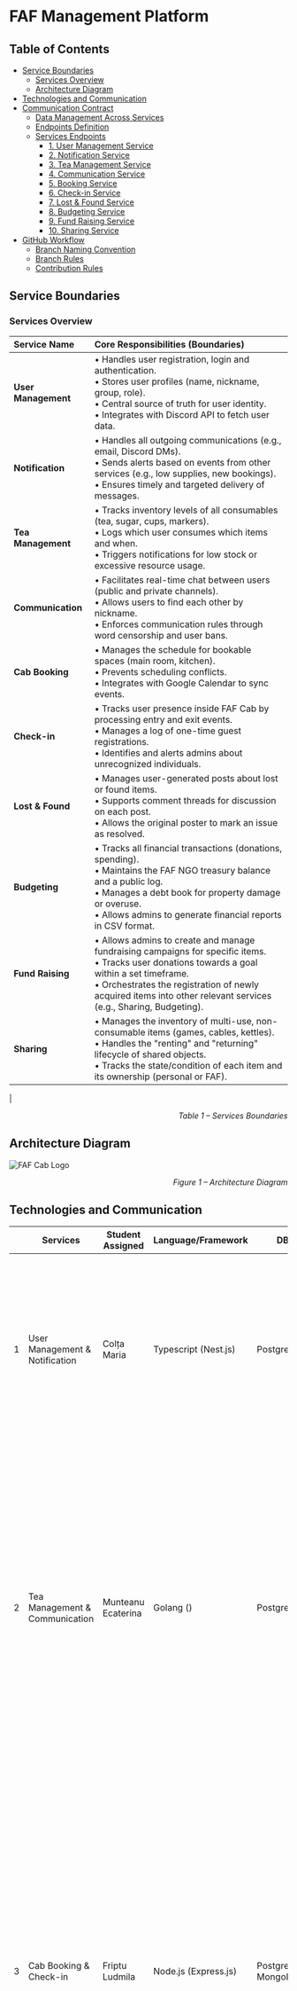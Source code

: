 # FAF Management Platform

## Table of Contents
- [Service Boundaries](#service-boundaries)
    - [Services Overview](#services-overview)
    - [Architecture Diagram](#architecture-diagram)
- [Technologies and Communication](#technologies-and-communication)
- [Communication Contract](#communication-contract)
  -  [Data Management Across Services](#data-management-across-services)
  -  [Endpoints Definition](#endpoints-definition)
  - [Services Endpoints](#services-eps)
    - [1. User Management Service](#1-user-management-service)
    - [2. Notification Service](#2-notification-service)
    - [3. Tea Management Service](#3-tea-management-service)
    - [4. Communication Service](#3-communication-service)
    - [5. Booking Service](#5-booking-service)
    - [6. Check-in Service](#6-check-in-service)
    - [7. Lost & Found Service](#7-lost--found-service-lfs)
    - [8. Budgeting Service](#8-budgeting-service-bs)
    - [9. Fund Raising Service](#9-fund-raising-service-frs)
    - [10. Sharing Service](#10-sharing-service-shs)
- [GitHub Workflow](#github-workflow)
  - [Branch Naming Convention](#branch-naming-convention)
  - [Branch Rules](#branch-rules)
  - [Contribution Rules](#contribution-rules)

## Service Boundaries

### Services Overview
| Service Name | Core Responsibilities (Boundaries) |
| :--- | :--- |
| **User Management** | • Handles user registration, login and authentication.<br>• Stores user profiles (name, nickname, group, role).<br>• Central source of truth for user identity. <br>• Integrates with Discord API to fetch user data. |
| **Notification** | • Handles all outgoing communications (e.g., email, Discord DMs).<br>• Sends alerts based on events from other services (e.g., low supplies, new bookings).<br>• Ensures timely and targeted delivery of messages. |
| **Tea Management** | • Tracks inventory levels of all consumables (tea, sugar, cups, markers).<br>• Logs which user consumes which items and when.<br>• Triggers notifications for low stock or excessive resource usage. |
| **Communication** | • Facilitates real-time chat between users (public and private channels).<br>• Allows users to find each other by nickname.<br>• Enforces communication rules through word censorship and user bans. |
| **Cab Booking** | • Manages the schedule for bookable spaces (main room, kitchen).<br>• Prevents scheduling conflicts.<br>• Integrates with Google Calendar to sync events. |
| **Check-in** | • Tracks user presence inside FAF Cab by processing entry and exit events.<br>• Manages a log of one-time guest registrations.<br>• Identifies and alerts admins about unrecognized individuals. |
| **Lost & Found** | • Manages user-generated posts about lost or found items.<br>• Supports comment threads for discussion on each post.<br>• Allows the original poster to mark an issue as resolved. |
| **Budgeting** | • Tracks all financial transactions (donations, spending).<br>• Maintains the FAF NGO treasury balance and a public log.<br>• Manages a debt book for property damage or overuse.<br>• Allows admins to generate financial reports in CSV format. |
| **Fund Raising** | • Allows admins to create and manage fundraising campaigns for specific items.<br>• Tracks user donations towards a goal within a set timeframe.<br>• Orchestrates the registration of newly acquired items into other relevant services (e.g., Sharing, Budgeting). |
| **Sharing** | • Manages the inventory of multi-use, non-consumable items (games, cables, kettles).<br>• Handles the "renting" and "returning" lifecycle of shared objects.<br>• Tracks the state/condition of each item and its ownership (personal or FAF). |
| 
<p align="right"><i>Table 1 – Services Boundaries</i></p>

## Architecture Diagram

![FAF Cab Logo](./assets/fafcab.png)
<p align="right"><i>Figure 1 – Architecture Diagram</i></p>

## Technologies and Communication

|   | Services                       | Student Assigned    | Language/Framework   | DB                             | Motivation | Trade-offs         |
|---|--------------------------------|---------------------|----------------------|--------------------------------|------------|--------------------|
| 1 | User Management & Notification | Colța Maria         | Typescript (Nest.js) | PostgreSQL | Nest.js offers good structure for organizing code, catches errors early, works well with Discord API. PosgresSQL is a reliable data storage, good for handling user relationships and permissions. | Nest.js takes more time to learn than simpler frameworks, but makes code easier to maintain. PostgresSQL has a higher resource usage vs NoSQL, but is necessary for consistent relationships. |
| 2 | Tea Management & Communication | Munteanu Ecaterina  | Golang ()            |  Postgresql  |           Go provides simplicity, speed, and strong concurrency support, which fits well for logging many small consumption events. PostgreSQL offers strong relational handling and reporting features, making it ideal for tracking consumables and user usage history. REST with JSON ensures smooth interoperability with other FAFCab services. | Go requires more manual coding for things like validation and ORM compared to heavier frameworks, but in return you get lightweight, performant services with low resource usage and easy deployment.
| 3 | Cab Booking & Check-in         | Friptu Ludmila      | Node.js (Express.js) | PostgreSQL, MongoDB            | Node.js handles I/O-heavy tasks and real-time camera check-ins with its event-driven, non-blocking model. PostgreSQL provides ACID reliability to prevent double-bookings, while MongoDB’s flexible schema and fast writes suit large volumes of time-series logs (check-ins/check-outs). | The single-threaded nature of Node.js makes CPU-heavy tasks (e.g., video or ML processing) inefficient unless you offload them to worker processes or native modules. PostgreSQL comes with a more rigid schema model and greater complexity when scaling horizontally or handling very high write volumes. MongoDB lacks the same relational constraints and strict consistency. |
| 4 | Lost & Found & Budgeting       | Schipschi Daniel    | C# (ASP.NET Core)    | PostgreSQL                     | C# provides excellent decimal handling for financial calculations and strong type safety for money operations. ASP.NET Core offers robust validation and security features essential for financial data. PostgreSQL ensures ACID compliance for transaction integrity and supports full-text search for Lost & Found posts. | Heavier resource usage compared to lighter frameworks. More complex setup and deployment process. Less flexibility for rapid prototyping compared to dynamic languages. |
| 5 | Fund Raising & Sharing         | Novac Felicia       | C# (ASP.NET Core)    | PostgreSQL                     | ASP.NET Core with PostgreSQL offers reliability, security, and strong transactional guarantees, well suited for handling financial and resource-sharing workflows.           | Adds overhead in schema management and is heavier compared to lighter frameworks, which can slow iteration and increase resource usage.      |
<p align="right"><i>Table 2 – Services & Technologies</i></p>

We've chosen **REST over HTTP** as the communication pattern for all the services, because it's quite simple, widely supported, especially across the three chosen stacks. It matches the needs of our business case, such that services must expose predictable, resource-oriented APIs. In this case, we'll also benefit from its _stateless_ nature, where each call will already contain all the necessary context, simplifying future scaling as mentioned. In addition, REST integrates well with _Swagger_, making it easier to document and test, which in our case is very important you know :)
But of course there are trade-offs. REST is not optimal for real-time features, as in our case is the Communication Service, since it lacks streaming or push support. It also increases coupling because services must call each other directly to complete workflows. Even so, given that most of our operations are transactional, we're ok )

## Communication Contract

### Data Management Across Services

We've decided that each microservice will be responsible for its own data and will maintain a separate database schema. No service has direct access to another service's database, instead, data is shared strictly through REST APIs exposed by each service. In this case, each domain entity will be owned exclusively by its responsible service, and when another service will need that data - it will issue a REST request to the owning service.

### Endpoints Definition
All the services in the FAF Cab Management Platform expose RESTful HTTP APIs. They follow consistent "conventions" to keep it easy to integrate with each other.

**Some general conventions:**

* Each service is mounted under `/api/{service}`, where `{service}` is a shortened identifier (e.g., `/api/frs` = Fund Raising Service).

* Requests use `Authorization: Bearer <JWT> issued by the User Management Service. Role checks are enforced per EP.

* All requests and responses use `application/json` content type.

* All datetime fields use `ISO 8601` format in **UTC**.

* Common established error JSON shape: 
````json 
{ 
  "error": "VALIDATION_ERROR", 
  "message": "field X is required"
}
````

## Services EPs

### 1. User Management Service
#### Base URL: /api/ums
#### Entities:
- **User** - registered or potential user in the FAF Cab Management Platform.
- **OTP** - handles OTP verification for user registration process.
#### Query parameters:
- **role** (optional) - Filter by role ("student", "teacher", "admin")
- **group** (optional) - Filter by group
- **page** (optional) - Page number for pagination
- **limit** (optional) - Number of users per page

#### EP List:
| Method | Path                   | Auth   | Purpose                                    |
| ------ | ---------------------- | ------ | ------------------------------------------ |
| GET    | /users                 | admin  | Get the list of all users (members from FAF Community Server) |
| GET    | /users/:id             | user   | Get a specific user                        |
| POST   | /users/login           | public | Login a user to the system                 |
| POST   | /send_otp              | public | Send OTP to the user for registering       |
| POST   | /users/register        | public | Register a user to the system              |
| POST   | /users/logout          | user   | Logout user from the system                |

<p align="right"><i>Table 3 – User Management Service Endpoints</i></p>

#### GET /users
- *Response 200:*
```json
{
  "users": [
    {
      "id": "string",
      "username": "string",
      "nickname": "string",
      "email": "string",
      "group": "string",
      "role": ["string"], // "student", "teacher", "admin"
      "discordId": "string",
      "isRegistered": "boolean",
      "createdAt": "datetime",
      "lastLoginAt": "datetime"
    }
  ],
  "pagination": {
    "page": "number",
    "limit": "number",
    "total": "number",
    "totalPages": "number"
  }
}
```
- *Errors:* 400 Bad Request, 401 Unauthorized, 403 Forbidden 

#### GET /users/:id
- *Response 200:*
```json
  {
    "id": "string",
    "username": "string",
    "nickname": "string",
    "email": "string",
    "group": "string",
    "role": ["string"], // "student", "teacher", "admin"
    "discordId": "string",
    "isActive": "boolean",
    "createdAt": "datetime",
    "lastLoginAt": "datetime"
  }
```
- *Errors:* 400 Bad Request, 401 Unauthorized, 403 Forbidden 

#### POST /users/login
- *Request:*
```json
  {
    "username": "string",
    "password": "string",
  }
```

- *Response 200:*
```json
  {
    "token": "string", // JWT
  }
```
- *Errors:* 400 Bad Request, 401 Unauthorized, 403 Forbidden 

#### POST /send_otp
- *Request:*
```json
  {
    "username": "string"
  }
```

- *Response 200:*
```json
  {
    "success": true,
    "message": "OTP sent successfully",
    "otpExpiresAt": "datetime"
  }
```
- *Errors:* 400 Bad Request, 401 Unauthorized, 403 Forbidden 

#### POST /users/register
- *Request:*
```json
  {
    "username": "string",
    "otp": "string",
    "password": "string",
  }
```

- *Response 201:*
```json
  {
    "token": "string", // JWT
    "user": {
      "id": "string",
      "username": "string",
      "group": "string",
      "role": "string",
      "createdAt": "datetime"
    },
  }
```
- *Errors:* 400 Bad Request, 401 Unauthorized, 403 Forbidden 

#### POST /users/logout
- *Response 200:*
```json
  {
    "success": true,
    "message": "Logged out successfully"
  }
```
- *Errors:* 400 Bad Request, 401 Unauthorized, 403 Forbidden 

### 2. Notification Service
#### Base URL: /api/ntf

#### EP List:
| Method | Path                   | Auth   | Purpose                                    |
| ------ | ---------------------- | ------ | ------------------------------------------ |
| POST   | /send_notification     | admin  | Send notification to the right persion     |

<p align="right"><i>Table 4 – Notification Service Endpoints</i></p>

#### POST /send_notification
- *Response 200:*
```json
  {
    "messageType": "string", // "dm" or "channel"
    "username": "string",
    "channelId": "string",
    "message": "string"
  }
```
- *Errors:* 400 Bad Request, 401 Unauthorized, 403 Forbidden 


### 3. Tea Management Service
#### Base URL: /api/tms
#### Entities:
- **Consumable** - represents an item like tea, sugar, cups, paper, etc.
- **ConsumptionLog** - record of when a user consumes a consumable.
- **ThresholdAlert** - triggered when consumables run low or a user exceeds fair use.

#### EP List:
| Method | Path                   | Auth   | Purpose                                    |
| ------ | ---------------------- | ------ | ------------------------------------------ |
| POST   | /consumables           | admin  | Add a new consumable item                  |
| GET    | /consumables           | public | List all consumables with stock levels     |
| GET    | /consumables/{id}      | public | Get details of a consumable                |
| PUT    | /consumables/{id}      | admin  | Update stock levels or details             |
| POST   | /consumptions          | user   | Log a consumption event                    |
| GET    | /consumptions          | admin  | View all consumption logs                  |
| GET    | /consumptions/{userId} | admin  | View consumption logs by user              |
| GET    | /alerts                | admin  | List triggered alerts (low stock, overuse) |

<p align="right"><i>Table 5 – Tea Management Service Endpoints</i></p>

#### POST /consumables
- *Request:*
```json
{
  "name": "Tea Bags",
  "unit": "bags",
  "stock": 200,
  "lowStockThreshold": 20
}
```
- *Response 201:*
```json
{
  "id": "uuid",
  "name": "Tea Bags",
  "unit": "bags",
  "stock": 200,
  "lowStockThreshold": 20,
  "createdAt": "ISO Date",
  "updatedAt": "ISO Date"
}
```
- *Errors:* 400 Bad Request, 401 Unauthorized, 403 Forbidden 

#### GET /consumables
- *Response 200:*
```json
{
  "consumables": [
    {
      "id": 0,
      "name": "Tea Bags",
      "unit": "bags",
      "stock": 150,
      "lowStockThreshold": 20,
      "updatedAt": "ISO Date"
    }
  ]
}
```
- *Errors:* 401 Unauthorized 

#### GET /consumables/{id}
*Response 200:*
```json
{
  "id": "3f9c07f2-8d3d-45a6-90b2-7c37e7c62a2f",
  "name": "Tea Bags",
  "unit": "bags",
  "stock": 150,
  "lowStockThreshold": 20,
  "createdAt": "2025-09-01T10:00:00Z",
  "updatedAt": "2025-09-11T14:00:00Z"
}
```
- *Errors:* 400 Bad Request, 404 Not Found

#### PUT /consumables/{id}
- *Request:*
```json
{
  "stock": 180
}
```
- *Response 200:*
```json
{
  "id": 0,
  "name": "Tea Bags",
  "unit": "bags",
  "stock": 180,
  "lowStockThreshold": 20,
  "updatedAt": "ISO Date"
}
```
- *Errors:* 400 Bad Request, 401 Unauthorized, 403 Forbidden, 404 Not Found

#### POST /consumptions
- *Request:*
```json
{
  "userId": 42,
  "consumableId": 0,
  "amount": 3
}

```
- *Response 201:*
```json
{
  "id": 0,
  "userId": 42,
  "consumableId": 0,
  "amount": 3,
  "createdAt": "ISO Date"
}
```
- *Errors:* 400 Bad Request, 401 Unauthorized, 403 Forbidden, 404 Not Found

#### GET /consumptions
- *Response 200:*
```json
{
  "logs": [
    {
      "id": "6b77216c-39e8-4ef9-b2f1-4a7c24d3428e",
      "userId": "5f8b6c3e-0e29-4d7b-a6f1-68eae87c73f3",
      "consumableId": "3f9c07f2-8d3d-45a6-90b2-7c37e7c62a2f",
      "amount": 2,
      "createdAt": "2025-09-11T12:00:00Z"
    },
    {
      "id": "ab12d3e4-f6c7-48b9-8d1a-2c3d4e5f6789",
      "userId": "2c9a6bff-1a3e-4c9b-9d5c-123456789abc",
      "consumableId": "3f9c07f2-8d3d-45a6-90b2-7c37e7c62a2f",
      "amount": 1,
      "createdAt": "2025-09-11T11:45:00Z"
    }
  ]
}
```
- *Errors:* 400 Bad Request, 401 Unauthorized, 403 Forbidden

#### GET /consumptions/{userId}
- *Response 200:*
```json
{
  "logs": [
    {
      "id": 0,
      "userId": 42,
      "consumableId": 0,
      "amount": 3,
      "createdAt": "ISO Date"
    }
  ]
}
```
- *Errors:* 400 Bad Request, 401 Unauthorized, 403 Forbidden, 404 Not Found

#### GET /alerts
- *Response 200:*
```json
{
  "alerts": [
    {
      "id": 0,
      "type": "LOW_STOCK",
      "consumableId": 0,
      "currentStock": 10,
      "threshold": 20,
      "createdAt": "ISO Date"
    },
    {
      "id": 1,
      "type": "OVERUSE",
      "userId": 42,
      "consumableId": 0,
      "amountUsed": 50,
      "limit": 20,
      "createdAt": "ISO Date"
    }
  ]
}
```
- *Errors:* 401 Unauthorized, 403 Forbidden
### 4. Communication Service
#### Base URL: /api/tms
#### Entities:
- **Chat** - represents a public or private conversation between users.
- **Message** - a message sent by a user in a chat.
- **Ban** - a moderation action applied to a user (global or per-chat).
- **BannedWord** - represents a word blocked by censorship rules.

#### EP List:
| Method | Path                 | Auth  | Purpose                                         |
| ------ | -------------------- | ----- | ----------------------------------------------- |
| POST   | /chats               | user  | Create a chat (public or private, with members) |
| GET    | /chats/{id}          | user  | Get chat details (members, type)                |
| GET    | /chats               | user  | List chats user participates in                 |
| POST   | /chats/{id}/messages | user  | Send a message to a chat                        |
| GET    | /chats/{id}/messages | user  | Get messages in a chat                          |
| POST   | /bans                | admin | Ban a user (timed or permanent)                 |
| GET    | /bans                | admin | List active bans                                |
| POST   | /censorship/words    | admin | Add a banned word                               |
| GET    | /censorship/words    | admin | List banned words                               |

#### POST /chats
- *Request:*
```json
{
  "name": "Study Group",
  "type": "PUBLIC",             // or "PRIVATE"
  "memberIds": ["uuid1", "uuid2"]
}
```
- *Response 201:*
```json
{
  "id": "uuid-chat",
  "name": "Study Group",
  "type": "PUBLIC",
  "members": ["uuid1", "uuid2"],
  "createdBy": "uuid-creator",
  "createdAt": "ISO Date"
}
```
- *Errors:* 400 Bad Request, 401 Unauthorized, 404 Not Found, 409 Conflict
#### GET /chats/{id}
- *Response 200:*
```json
{
  "id": "uuid-chat",
  "name": "Study Group",
  "type": "PUBLIC",
  "members": ["uuid1", "uuid2"],
  "createdBy": "uuid-creator",
  "createdAt": "ISO Date"
}
```
- *Errors:* 401 Unauthorized, 403 Forbidden, 404 Not Found
#### GET /chats
- *Response 200:*
```json
{
  "chats": [
    {
      "id": "uuid-chat1",
      "name": "Study Group",
      "type": "PUBLIC",
      "lastMessageAt": "ISO Date"
    },
    {
      "id": "uuid-chat2",
      "name": "Private DM",
      "type": "PRIVATE",
      "lastMessageAt": "ISO Date"
    }
  ]
}
```
- *Errors:* 401 Unauthorized
#### POST /chats/{id}/messages
- *Request:*
```json
{
  "senderId": "uuid1",
  "content": "This message will be filtered!"
}
```
- *Response 201:*
```json
{
  "id": "uuid-message",
  "chatId": "uuid-chat",
  "senderId": "uuid1",
  "content": "This message will be filtered!",
  "censored": false,
  "createdAt": "ISO Date"
}
```
- *Errors:* 400 Bad Request, 401 Unauthorized, 403 Forbidden, 404 Not Found
#### GET /chats/{id}/messages
- *Response 200:*
```json
{
  "messages": [
    {
      "id": "uuid-message1",
      "senderId": "uuid1",
      "content": "Hello!",
      "censored": false,
      "createdAt": "ISO Date"
    },
    {
      "id": "uuid-message2",
      "senderId": "uuid2",
      "content": "***",
      "censored": true,
      "createdAt": "ISO Date"
    }
  ]
}
```
- *Errors:* 401 Unauthorized, 403 Forbidden, 404 Not Found
#### POST /bans
- *Request:*
```json
{
  "userId": "uuid-user",
  "chatId": "uuid-chat",       // optional, null = global ban
  "type": "TEMPORARY",         // or "PERMANENT"
  "duration": "PT24H"          // ISO 8601 duration for temporary bans
}
```
- *Response 201:*
```json
{
  "id": "uuid-ban",
  "userId": "uuid-user",
  "chatId": "uuid-chat",
  "type": "TEMPORARY",
  "duration": "PT24H",
  "createdAt": "ISO Date"
}
```
- *Errors:* 400 Bad Request, 401 Unauthorized, 403 Forbidden, 404 Not Found, 409 Conflict
#### GET /bans
- *Response 200:*
```json
{
  "bans": [
    {
      "id": "uuid-ban",
      "userId": "uuid-user",
      "chatId": "uuid-chat",
      "type": "TEMPORARY",
      "expiresAt": "ISO Date"
    }
  ]
}
```
- *Errors:* 401 Unauthorized, 403 Forbidden
#### POST /censorship/words
- *Request:*
```json
{
  "word": "spoiler"
}
```
- *Response 201:*
```json
{
  "id": "uuid-word",
  "word": "spoiler",
  "createdAt": "ISO Date"
}
```
- *Errors:* 400 Bad Request, 401 Unauthorized, 403 Forbidden, 409 Conflict
#### GET /censorship/words
- *Response 200:*
```json
{
  "words": [
    {
      "id": "uuid-word1",
      "word": "spoiler"
    },
    {
      "id": "uuid-word2",
      "word": "curse"
    }
  ]
}
```
- *Errors:* 401 Unauthorized, 403 Forbidden

### 5. Booking Service
#### Base URL: /api/bs

#### EP List:
| Method | Path                   | Auth   | Purpose                                    |
| ------ | ---------------------- | ------ | ------------------------------------------ |
| POST   | /bookings              | user   | Creates a new booking for a room.          |
| DELETE | /bookings/{bookingId}  | user   | Cancels a specific booking.                |

<p align="right"><i>Table 6 – Booking Service Endpoints</i></p>

### Synchronous Communication (REST API)

#### `POST /bookings`

**Query Parameters:**
- `start` (optional): start time
- `end` (optional): end time

- *Request:*
```json
{
  "userId": "string",
  "room": "string",
  "startTime": "datetime",
  "endTime": "datetime"
}
```

- *Response (201 Created):*

```json
  {
    "bookingId": "string",
    "userId": "string",
    "room": "string",
    "startTime": "datetime",
    "endTime": "datetime",
    "createdAt": "datetime"
  }
```

- *Error* 400 Bad Request, 409 Conflict (time slot taken)

#### `GET /bookings?start={date}&end={date}`

Gets all bookings within a specified date range.
- *Response (200 OK):*
```json
  [
    {
      "bookingId": "string",
      "userId": "string",
      "room": "string",
      "startTime": "datetime",
      "endTime": "datetime"
    }
  ]
```

#### `DELETE /bookings/{bookingId}`

- *Response (204 No Content)*
- *Error:* 403 Forbidden, 404 Not Found

### 6. Check-in Service

#### Base URL: /api/chs
#### EP List:
| Method | Path                                       | Auth   | Purpose                                    |
| ------ | ------------------------------------------ | ------ | ------------------------------------------ |
| POST   | /status/current                            | admin  | Gets a list of all users currently inside FAFCab.          |
| GET    | /history/{userId}?start={date}&end={date}  | admin  | Gets the entry and exit history for a specific user within a date range.  |
| POST   | /guest                                     | admin  | Registers a one-time guest.  |

<p align="right"><i>Table 7 – Check-in Service Endpoints</i></p>

### Synchronous Communication (REST API)

#### `GET /status/current`
- *Response (200 OK):*
```json
  [
    {
      "userId": "string",
      "nickname": "string",
      "checkInTime": "datetime"
    }
  ]
```

#### `GET /history/{userId}?start={date}&end={date}`
- *Response (200 OK):*
```json
  [
    {
      "event_type": "string",
      "timestamp": "datetime"
    }
  ]
```
- *Error:* 404 Not Found

#### `POST /guest`
- *Request Body:*
```json
  {
    "hostUserId": "string",
    "guestName": "string"
  }
```
- *Response (201 Created):*
```json
  {
    "guestLogId": "string",
    "guestName": "string",
    "hostUserId": "string",
    "entryTime": "datetime"
  }
```
*Error:* 400 Bad Request

### 7. Lost & Found Service (LFS)

**Base URL:** `/api/lfs`

**Entities:**
* `Post` — represents a lost or found item announcement with status and metadata
* `Comment` — represents a comment thread under a specific post

**Endpoints List:**

| Method | Path                     | Auth   | Purpose                         |
|--------|--------------------------|--------|---------------------------------|
| POST   | /posts                   | user   | Create a new lost/found post    |
| GET    | /posts                   | public | List all posts with filters     |
| GET    | /posts/{id}              | public | Get specific post details       |
| PATCH  | /posts/{id}              | user   | Update post (author/admin only) |
| POST   | /posts/{id}/comments     | user   | Add comment to a post           |
| GET    | /posts/{id}/comments     | public | Get all comments for a post     |
| PATCH  | /posts/{id}/resolve      | user   | Mark post as resolved           |

<p align="right"><i>Table 8 – Lost & Found Service Endpoints</i></p>

**Endpoints Specs:**

`POST /posts`

**Request:**
````json
{
  "type": "string (enum: LOST, FOUND)",
  "title": "string",
  "description": "string",
  "itemCategory": "string (enum: ELECTRONICS, CLOTHING, DOCUMENTS, BOOKS, OTHER)",
  "location": "string",
  "contactInfo": "string (optional)"
}
````

**Response 201:**
````json
{
  "id": "string",
  "type": "string (enum: LOST, FOUND)",
  "title": "string",
  "description": "string",
  "itemCategory": "string (enum: ELECTRONICS, CLOTHING, DOCUMENTS, BOOKS, OTHER)",
  "location": "string",
  "contactInfo": "string",
  "status": "string (enum: OPEN, RESOLVED)",
  "authorId": "string (userId)",
  "createdAt": "ISO Date",
  "updatedAt": "ISO Date"
}
````

`GET /posts`

**Query Parameters:**
- `type` (optional): LOST or FOUND
- `category` (optional): item category
- `status` (optional): OPEN or RESOLVED
- `limit` (optional): number of posts per page (default: 20)
- `offset` (optional): pagination offset (default: 0)

**Response 200:**
````json
{
  "posts": [
    {
      "id": "string",
      "type": "string (enum: LOST, FOUND)",
      "title": "string",
      "description": "string",
      "itemCategory": "string",
      "location": "string",
      "status": "string (enum: OPEN, RESOLVED)",
      "authorId": "string",
      "commentCount": 3,
      "createdAt": "ISO Date",
      "updatedAt": "ISO Date"
    }
  ],
  "total": 42
}
````

`GET /posts/{id}`

**Response 200:**
````json
{
  "id": "string",
  "type": "string (enum: LOST, FOUND)",
  "title": "string",
  "description": "string",
  "itemCategory": "string",
  "location": "string",
  "contactInfo": "string",
  "status": "string (enum: OPEN, RESOLVED)",
  "authorId": "string",
  "createdAt": "ISO Date",
  "updatedAt": "ISO Date"
}
````

`POST /posts/{id}/comments`

**Request:**
````json
{
  "content": "string"
}
````

**Response 201:**
````json
{
  "id": "string",
  "postId": "string",
  "authorId": "string (userId)",
  "content": "string",
  "createdAt": "ISO Date"
}
````

`GET /posts/{id}/comments`

**Response 200:**
````json
{
  "comments": [
    {
      "id": "string",
      "postId": "string",
      "authorId": "string",
      "content": "string",
      "createdAt": "ISO Date"
    }
  ]
}
````

`PATCH /posts/{id}/resolve`

**Request:**
````json
{
  "status": "RESOLVED"
}
````

**Response 200:**
````json
{
  "id": "string",
  "status": "RESOLVED",
  "updatedAt": "ISO Date"
}
````

-----

### 8. Budgeting Service (BS)

**Base URL:** `/api/bs`

**Entities:**
* `Transaction` — represents income or expense transaction with categorization
* `Balance` — current treasury balance for FAF Cab and FAF NGO
* `DebtEntry` — represents money owed by users for damages or overuse

**Endpoints List:**

| Method | Path                   | Auth   | Purpose                           |
|--------|------------------------|--------|-----------------------------------|
| GET    | /balance               | public | Get current treasury balance      |
| POST   | /transactions/income   | admin  | Record income transaction         |
| POST   | /transactions/expense  | admin  | Record expense transaction        |
| GET    | /transactions          | admin  | List all transactions with filters|
| GET    | /reports/csv           | admin  | Download financial report as CSV  |
| POST   | /debt                  | admin  | Add debt entry for user           |
| GET    | /debt                  | admin  | List all debt entries             |
| GET    | /debt/{userId}         | user   | Get debt for specific user        |
| PATCH  | /debt/{id}             | admin  | Update debt entry (mark paid)     |

<p align="right"><i>Table 9 – Budgeting Service Endpoints</i></p>

**Endpoints Specs:**

`GET /balance`

**Response 200:**
````json
{
  "fafCabBalance": {
    "amount": 1250.75,
    "currency": "MDL",
    "lastUpdated": "ISO Date"
  },
  "fafNgoBalance": {
    "amount": 3420.50,
    "currency": "MDL",
    "lastUpdated": "ISO Date"
  }
}
````

`POST /transactions/income`

**Request:**
````json
{
  "amount": 150.00,
  "currency": "string (enum: MDL, EUR, USD)",
  "source": "string (enum: FAF_DONATION, PARTNER_DONATION, FUNDRAISING, OTHER)",
  "description": "string",
  "fundTarget": "string (enum: FAF_CAB, FAF_NGO)",
  "referenceId": "string (optional - for linking to fundraising campaigns)"
}
````

**Response 201:**
````json
{
  "id": "string",
  "type": "INCOME",
  "amount": 150.00,
  "currency": "string",
  "source": "string",
  "description": "string",
  "fundTarget": "string",
  "referenceId": "string",
  "recordedBy": "string (userId)",
  "createdAt": "ISO Date"
}
````

`POST /transactions/expense`

**Request:**
````json
{
  "amount": 75.50,
  "currency": "string (enum: MDL, EUR, USD)",
  "category": "string (enum: CONSUMABLES, EQUIPMENT, MAINTENANCE, UTILITIES, OTHER)",
  "description": "string",
  "fundSource": "string (enum: FAF_CAB, FAF_NGO)",
  "receiptUrl": "string (optional)"
}
````

**Response 201:**
````json
{
  "id": "string",
  "type": "EXPENSE",
  "amount": 75.50,
  "currency": "string",
  "category": "string",
  "description": "string",
  "fundSource": "string",
  "receiptUrl": "string",
  "recordedBy": "string (userId)",
  "createdAt": "ISO Date"
}
````

`GET /transactions`

**Query Parameters:**
- `type` (optional): INCOME or EXPENSE
- `startDate` (optional): ISO date
- `endDate` (optional): ISO date
- `fundTarget` (optional): FAF_CAB or FAF_NGO
- `limit` (optional): default 50
- `offset` (optional): default 0

**Response 200:**
````json
{
  "transactions": [
    {
      "id": "string",
      "type": "string (enum: INCOME, EXPENSE)",
      "amount": 150.00,
      "currency": "string",
      "description": "string",
      "fundTarget": "string",
      "recordedBy": "string",
      "createdAt": "ISO Date"
    }
  ],
  "total": 156
}
````

`GET /reports/csv`

**Query Parameters:**
- `startDate` (required): ISO date
- `endDate` (required): ISO date
- `fundTarget` (optional): FAF_CAB or FAF_NGO

**Response 200:**
Returns CSV file with headers: `Date,Type,Amount,Currency,Description,Fund,RecordedBy`

`POST /debt`

**Request:**
````json
{
  "userId": "string",
  "amount": 50.00,
  "currency": "string (enum: MDL, EUR, USD)",
  "reason": "string (enum: DAMAGE, OVERUSE, LOST_ITEM, OTHER)",
  "description": "string",
  "itemId": "string (optional - reference to damaged item)"
}
````

**Response 201:**
````json
{
  "id": "string",
  "userId": "string",
  "amount": 50.00,
  "currency": "string",
  "reason": "string",
  "description": "string",
  "itemId": "string",
  "status": "string (enum: PENDING, PAID, FORGIVEN)",
  "createdBy": "string (userId)",
  "createdAt": "ISO Date",
  "updatedAt": "ISO Date"
}
````

`GET /debt`

**Query Parameters:**
- `status` (optional): PENDING, PAID, FORGIVEN
- `userId` (optional): filter by specific user

**Response 200:**
````json
{
  "debts": [
    {
      "id": "string",
      "userId": "string",
      "amount": 50.00,
      "currency": "string",
      "reason": "string",
      "description": "string",
      "status": "string",
      "createdAt": "ISO Date"
    }
  ],
  "totalPending": 125.75
}
````

`GET /debt/{userId}`

**Response 200:**
````json
{
  "userDebts": [
    {
      "id": "string",
      "amount": 50.00,
      "currency": "string",
      "reason": "string",
      "description": "string",
      "status": "string",
      "createdAt": "ISO Date"
    }
  ],
  "totalOwed": 50.00
}
````

`PATCH /debt/{id}`

**Request:**
````json
{
  "status": "string (enum: PAID, FORGIVEN)",
  "note": "string (optional)"
}
````

**Response 200:**
````json
{
  "id": "string",
  "status": "PAID",
  "note": "string",
  "updatedBy": "string (userId)",
  "updatedAt": "ISO Date"
}
````

-----

### 9. Fund Raising Service (FRS)
**Base URL:** `/api/frs`

**Entities:**
* `Initiative` — represents a fundraising effort for an object or consumable, with goal, deadline, and status
* `Donation` - a contribution made by a user to an initiative

**Endpoints List:**

| Method | Path                          | Auth       | Purpose                    |
|--------|-------------------------------|------------|----------------------------|
| POST   | /initiatives                  | admin      | Create fund                |
| GET    | /initiatives                  | public     | List all the funds         |
| GET    | /initiatives/{id}             | public     | Get fund by id             |
| POST   | /initiatives/{id}/donations   | user       | donate                     |
| GET    | /frs/initiative/{id}/donations| admin      | list donations for a fund  |
| POST   | /initiatives/{id}/finalize    | system use | finalize fund              |

<p align="right"><i>Table 10 – Fund Raising Service Endpoints</i></p>

**Endpoints Specs:**

`POST /initiatives`

**Request:**
````json
{
  "title": "string",
  "description": "string",
  "qty":1,
  "goal": 120.00,
  "currency": "string (enum: MDL, EUR, USD)",
  "deadline": "ISO date",
  "targetType": "string (enum: ASSET, CONSUMABLE)",         
  "targetSubtype": "string"
}
````
**Response 201:**
````json
{
  "id": "string",
  "status": "string (enum: OPEN, CLOSED, CANCELED, FINALIZED)",
  "title": "string",
  "description": "string",
  "qty": 1,
  "goal": 120.00,
  "raised": 0.00,
  "currency": "string (enum: MDL, EUR, USD)",
  "deadline": "ISO date",
  "targetType": "string (enum: ASSET, CONSUMABLE)",
  "targetSubtype": "string",
  "createdBy": "string (userId)",
  "createdAt": "ISO date",
  "updatedAt": "ISO date"
}
````

`GET /initiatives`

**Response 200:**

````json
{
  "initiatives": [
    {
      "id": "string",
      "status": "string (enum: OPEN, CLOSED, CANCELED, FINALIZED)",
      "title": "string",
      "description": "string",
      "qty": 1,
      "goal": 120.00,
      "raised": 90.00,
      "currency": "string (enum: MDL, EUR, USD)",
      "deadline": "ISO Date",
      "targetType": "string (enum: ASSET, CONSUMABLE)",
      "targetSubtype": "string",
      "createdAt": "ISO Date",
      "updatedAt": "ISO Date"
    }
  ]
}
````

`GET /initiatives/{id}`

**Response 200:**

````json
{
  "id": 0,
  "status": "string (enum: OPEN, CLOSED, CANCELED, FINALIZED)",
  "title": "string",
  "description": "string",
  "qty": 1,
  "goal": 120.00,
  "raised": 90.00,
  "currency": "string (enum: MDL, EUR, USD)",
  "deadline": "ISO Date",
  "targetType": "string (enum: ASSET, CONSUMABLE)",
  "targetSubtype": "string",
  "createdAt": "ISO Date",
  "updatedAt": "ISO Date"
}
````

`POST /initiatives/{id}/donations`

**Request:**
````json
{
  "amount": 20.00
}
````
**Response 201:**
````json
{
  "id": "string",
  "status": "string (enum: OPEN, CLOSED, CANCELED, FINALIZED)",
  "title": "string",
  "description": "string",
  "qty": 1,
  "goal": 120.00,
  "raised": 90.00,
  "currency": "string (enum: MDL, EUR, USD)",
  "deadline": "ISO Date",
  "targetType": "string (enum: ASSET, CONSUMABLE)",
  "targetSubtype": "string",
  "createdAt": "ISO Date",
  "updatedAt": "ISO Date"
}
````

`GET /initiative/{id}/donations`

**Response 200:**
````json
{
  "donations": [
    {
      "id": "string",
      "userId": "string",
      "amount": 20.00,
      "currency": "string (enum: MDL, EUR, USD)",
      "createdAt": "ISO Date"
      }
  ]
}
````
-------

### 10. Sharing Service (SHS)

**Base URL:** `/api/shs`

**Entities:**
* `Object` — shareable multi-use asset with ownership and condition.
* `Rental` — record of an object being borrowed, including renter and status.


**Endpoints List:**

| Method | Path                         | Auth        | Purpose                    |
|--------|------------------------------|-------------|----------------------------|
| POST   | /objects                     | user/admin  | Create object              |
| GET    | /objects                     | public      | List all the objects       |
| GET    | /objects/{id}                | public      | Get obj by id              |
| POST   | /objects/{id}/rentals        | user        | request rental             |
| POST   | /rentals/{rentalId}/checkout | owner/admin | approve rental             |
| PATCH  | rentals/{rentalId}/return    | user        | return rental              |
| POST   | /objects/{id}/damage         | user        | report damage              |
| PATCH  | /objects/{id}                | user        | update the state of an obj |

<p align="right"><i>Table 11 – Sharing Service Endpoints</i></p>

**Endpoints Specs:**

`POST /objects`

**Request:**
````json
{
  "name": "string",
  "type": "string", 
  "ownerType": "string (enum: PERSONAL, FAF)",              
  "ownerUserId": "string (or null if FAF)",
  "condition": "string (enum: NEW, GOOD, FAIR, POOR)",           
  "notes": "string"
}

````

**Response 201:**

````json
{
	"id": "string",
	"name": "string",
	"type": "string", 
  "ownerType": "string (enum: PERSONAL, FAF)",
    "ownerUserId": "string (or null if FAF)",
	"condition": "string (enum: NEW, GOOD, FAIR, POOR)",
    "notes": "string",
	"createdBy": "string (userId)",
	"createdAt": "ISO Date",
	"updatedAt": "ISO Date"
}

````


`GET /objects`

**Response 200:**
````json
{
	"items": [
		{
			"id": "string",
			"name": "string",
			"type": "string",
			"ownerType": "string (enum: PERSONAL, FAF)",
			"ownerUserId": "string (or null if FAF)",
			"condition": "string (enum: NEW, GOOD, FAIR, POOR)",
			"activeRental": "string (rentalId or null)"
		}
	]
}

````

`GET /objects/{id}`
**Response 200:**
````json
{
    "id": "string",
    "name": "string",
    "type": "string",
    "ownerType": "string (enum: PERSONAL, FAF)",
    "ownerUserId": "string (or null if FAF)",
    "condition": "string (enum: NEW, GOOD, FAIR, POOR)",
    "notes": "string",
    "activeRental": "string (rentalId or null)",
    "createdBy": "string (userId)",
    "createdAt": "ISO Date",
    "updatedAt": "ISO Date"
}
````

`POST /objects/{id}/rentals`

**Request:**
````json
{
  "dueAt": "ISO Date"
}
````

**Response 201:**
````json
{
  "rentalId": "string",
  "objectId": "string",
  "renterId": "string (userId)",
  "status": "string (enum: PENDING, CHECKED_OUT, RETURNED, OVERDUE)",
  "dueAt": "ISO Date",
  "createdAt": "ISO Date"
}
````

`POST /rentals/{rentalId}/checkout`
**Request:**
````json
{
	"status": "CHECKED_OUT"
}
````

**Response 201:**
````json
{
  "rentalId": "string",
  "objectId": "string",
  "renterId": "string (userId)",
  "status": "string (enum: PENDING, CHECKED_OUT, RETURNED, OVERDUE)",
  "dueAt": "ISO Date",
  "createdAt": "ISO Date",
  "checkedOutAt": "ISO Date"
}
````

`PATCH /rentals/{rentalId}/return`

**Request:**
````json
{
  "condition": "string (enum: NEW, GOOD, FAIR, POOR)"          
}
````

**Response 200:**
````json
{
  "rentalId": "string",
  "objectId": "string",
  "renterId": "string (userId)",
  "status": "string (enum: PENDING, CHECKED_OUT, RETURNED, OVERDUE)",
  "dueAt": "ISO Date",
  "createdAt": "ISO Date",
  "checkedOutAt": "ISO Date",
  "returnedAt": "ISO Date"
}
````

`POST /objects/{id}/damage`

**Request:**
````json
{
  "description": "string",
  "severity": "string (enum: MINOR, MAJOR, CRITICAL)"
}
````

**Response 201:**
````json
{
  "reportId": "string",
  "objectId": "string",
  "reportedBy": "string (userId)",
  "description": "string",
  "severity": "string (enum: MINOR, MAJOR, CRITICAL)",
  "reportedAt": "ISO Date"
}
````

`PATCH /objects/{id}`

**Request:**
````json
{
  "condition": "string (enum: NEW, GOOD, FAIR, POOR)",
  "notes": "string"
}
````    
**Response 200:**
````json
{
  "id": "string",
  "name": "string",
  "type": "string",
  "ownerType": "string (enum: PERSONAL, FAF)",
  "ownerUserId": "string (or null if FAF)",
  "condition": "string (enum: NEW, GOOD, FAIR, POOR)",
  "notes": "string",
  "createdBy": "string (userId)",
  "createdAt": "ISO Date",
  "updatedAt": "ISO Date"
}
````

## GitHub Workflow

### Branch Naming Convention

Format: `type/scope/short-description`  

| Type     | Description | Example |
|----------|-------------|---------|
| feature | New functionality | feature/user-service/discord-login |
| bugfix  | Issue resolution | bugfix/booking-service/calendar-sync |
| chore   | Maintenance/config | chore/cpr/add-submodules |
| docs    | Documentation only | docs/cpr/readme-structure |

<p align="right"><i>Table 12 – Branch naming convention types</i></p>

### Branch Rules

| Branch | Merge Strategy | Description |
|--------|----------------|-------------|
| `main` | **Rebase and merge** | Clean, linear history for production releases |
| `dev`  | **Squash and merge** | Condensed commits for feature integration |

<p align="right"><i>Table 13 – Merging rules</i></p>

**Branch Protection:**
- Direct pushes to `main` and `dev` are prohibited
- All changes must go through Pull Requests
- `main` and `dev` branches cannot be deleted
- Conversation issues must be resolved before merging
- Stale pull requests are dismissed

### Contribution Rules
| Requirement          | Policy |
|----------------------|--------|
| Code Review          | Minimum 2 contributor approvals before merging into dev or main |
| Commit Security      | All commits must pass GitGuardian checks (no secrets, no .env files) |
| Branch Naming        | All feature branches must pass the **Branch Name Check** action, enforcing the convention `type/scope/short-description` |
| Test Coverage        | Each microservice must maintain ≥ 80% |
| Pull Requests        | PRs must have a meaningful title and a short description of the changes if needed.|
| Versioning           | We follow **Semantic Versioning (SemVer)**: `MAJOR.MINOR.PATCH`.<br> - `MAJOR`: breaking changes across services<br> - `MINOR`: new backward-compatible functionality<br> - `PATCH`: backward-compatible bug fixes |

<p align="right"><i>Table 14 – Contribution rules table</i></p>

### PR Structure Guide

#### PR Title Format

```
Type: Brief description
```

**Examples:**
- `Feature: Add post resolution functionality`
- `Bugfix: Fix decimal precision in transaction calculations`
- `Chore: Update authentication middleware`

#### PR Description Template

```markdown
## Summary
Brief description of what this PR accomplishes and why it's needed.

## Changes Made
- [ ] List specific changes
- [ ] Use checkboxes for major modifications
- [ ] Include both backend and frontend changes if applicable

## Service Impact
**Primary Service:** [Service Name]
**Secondary Services:** [List any services that might be affected]

## Testing
- [ ] Unit tests added/updated
- [ ] Integration tests pass
- [ ] Manual testing completed
- [ ] API testing done

## Screenshots/Evidence (if applicable)
<!-- Add screenshots for UI changes, API response examples, or logs -->

## Related Issues
- Closes #[issue-number]
- Related to #[issue-number]

## Breaking Changes
<!-- List any breaking changes or mark as "None" -->

## Additional Notes
<!-- Any additional context, deployment notes, or follow-up tasks -->
```

#### General Guidelines

- Reference the specific microservice in brackets
- Include test coverage information
- Mention database schema changes when applicable
- Note any environment variable additions
- Keep descriptions concise but informative
- Use checkboxes to track completion status

#### PR Size Guidelines

- **Small (< 200 lines):** Quick review, single feature/fix
- **Medium (200-500 lines):** Standard review, may need discussion
- **Large (> 500 lines):** Break down if possible, requires thorough review